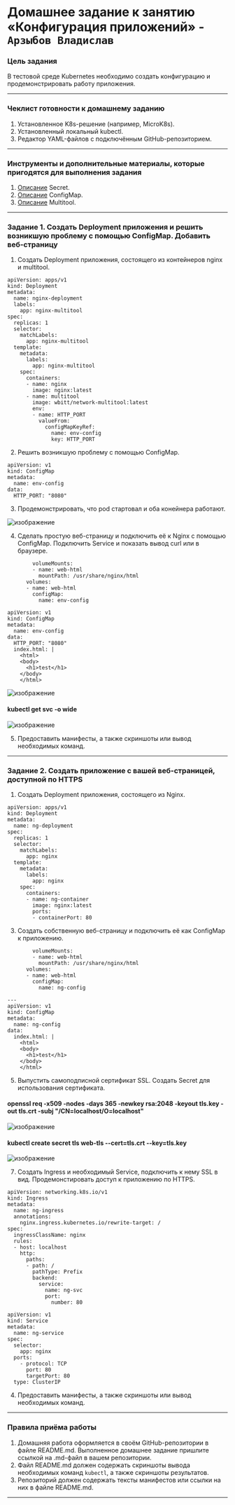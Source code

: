 # Домашнее задание к занятию «Конфигурация приложений» - `Арзыбов Владислав`

### Цель задания

В тестовой среде Kubernetes необходимо создать конфигурацию и продемонстрировать работу приложения.

------

### Чеклист готовности к домашнему заданию

1. Установленное K8s-решение (например, MicroK8s).
2. Установленный локальный kubectl.
3. Редактор YAML-файлов с подключённым GitHub-репозиторием.

------

### Инструменты и дополнительные материалы, которые пригодятся для выполнения задания

1. [Описание](https://kubernetes.io/docs/concepts/configuration/secret/) Secret.
2. [Описание](https://kubernetes.io/docs/concepts/configuration/configmap/) ConfigMap.
3. [Описание](https://github.com/wbitt/Network-MultiTool) Multitool.

------

### Задание 1. Создать Deployment приложения и решить возникшую проблему с помощью ConfigMap. Добавить веб-страницу

1. Создать Deployment приложения, состоящего из контейнеров nginx и multitool.

```
apiVersion: apps/v1
kind: Deployment
metadata:
  name: nginx-deployment
  labels:
    app: nginx-multitool
spec:
  replicas: 1
  selector:
    matchLabels:
      app: nginx-multitool
  template:
    metadata:
      labels:
        app: nginx-multitool
    spec:
      containers:
      - name: nginx
        image: nginx:latest
      - name: multitool
        image: wbitt/network-multitool:latest
        env:
        - name: HTTP_PORT
          valueFrom:
            configMapKeyRef:
              name: env-config
              key: HTTP_PORT
```

2. Решить возникшую проблему с помощью ConfigMap.

```
apiVersion: v1
kind: ConfigMap
metadata:
  name: env-config
data:
  HTTP_PORT: "8080"
```

3. Продемонстрировать, что pod стартовал и оба конейнера работают.

![изображение](https://github.com/user-attachments/assets/6e032bb6-4a11-496e-a768-e614ca9b1ec6)

4. Сделать простую веб-страницу и подключить её к Nginx с помощью ConfigMap. Подключить Service и показать вывод curl или в браузере.

```
        volumeMounts:
        - name: web-html
          mountPath: /usr/share/nginx/html
      volumes:
      - name: web-html
        configMap:
          name: env-config
```

```
apiVersion: v1
kind: ConfigMap
metadata:
  name: env-config
data:
  HTTP_PORT: "8080"
  index.html: |
    <html>
    <body>
      <h1>test</h1>
    </body>
    </html>
```

![изображение](https://github.com/user-attachments/assets/ebdf0c5a-0336-4fc0-abc5-a6544caf617f)

#### kubectl get svc -o wide

![изображение](https://github.com/user-attachments/assets/70e8a5be-b4bb-4660-a876-7b382615f1ad)

5. Предоставить манифесты, а также скриншоты или вывод необходимых команд.

------

### Задание 2. Создать приложение с вашей веб-страницей, доступной по HTTPS 

1. Создать Deployment приложения, состоящего из Nginx.

```
apiVersion: apps/v1
kind: Deployment
metadata:
  name: ng-deployment
spec:
  replicas: 1
  selector:
    matchLabels:
      app: nginx
  template:
    metadata:
      labels:
        app: nginx
    spec:
      containers:
      - name: ng-container
        image: nginx:latest
        ports:
        - containerPort: 80
```

3. Создать собственную веб-страницу и подключить её как ConfigMap к приложению.

```
        volumeMounts:
        - name: web-html
          mountPath: /usr/share/nginx/html
      volumes:
      - name: web-html
        configMap:
          name: ng-config

---
apiVersion: v1
kind: ConfigMap
metadata:
  name: ng-config
data:
  index.html: |
    <html>
    <body>
      <h1>test</h1>
    </body>
    </html>
```

5. Выпустить самоподписной сертификат SSL. Создать Secret для использования сертификата.

#### openssl req -x509 -nodes -days 365 -newkey rsa:2048 -keyout tls.key -out tls.crt -subj "/CN=localhost/O=localhost"

![изображение](https://github.com/user-attachments/assets/0e7b5836-7a50-4476-837a-d41a8c35b27c)

#### kubectl create secret tls web-tls --cert=tls.crt --key=tls.key

![изображение](https://github.com/user-attachments/assets/3e591b79-87b8-405f-b771-81d4dfc36e9a)

7. Создать Ingress и необходимый Service, подключить к нему SSL в вид. Продемонстировать доступ к приложению по HTTPS.

```
apiVersion: networking.k8s.io/v1
kind: Ingress
metadata:
  name: ng-ingress
  annotations:
    nginx.ingress.kubernetes.io/rewrite-target: /
spec:
  ingressClassName: nginx
  rules:
  - host: localhost
    http:
      paths:
      - path: /
        pathType: Prefix
        backend:
          service:
            name: ng-svc
            port:
              number: 80
```

```
apiVersion: v1
kind: Service
metadata:
  name: ng-service
spec:
  selector:
    app: nginx
  ports:
    - protocol: TCP
      port: 80
      targetPort: 80
  type: ClusterIP
```

4. Предоставить манифесты, а также скриншоты или вывод необходимых команд.

------

### Правила приёма работы

1. Домашняя работа оформляется в своём GitHub-репозитории в файле README.md. Выполненное домашнее задание пришлите ссылкой на .md-файл в вашем репозитории.
2. Файл README.md должен содержать скриншоты вывода необходимых команд `kubectl`, а также скриншоты результатов.
3. Репозиторий должен содержать тексты манифестов или ссылки на них в файле README.md.

------
